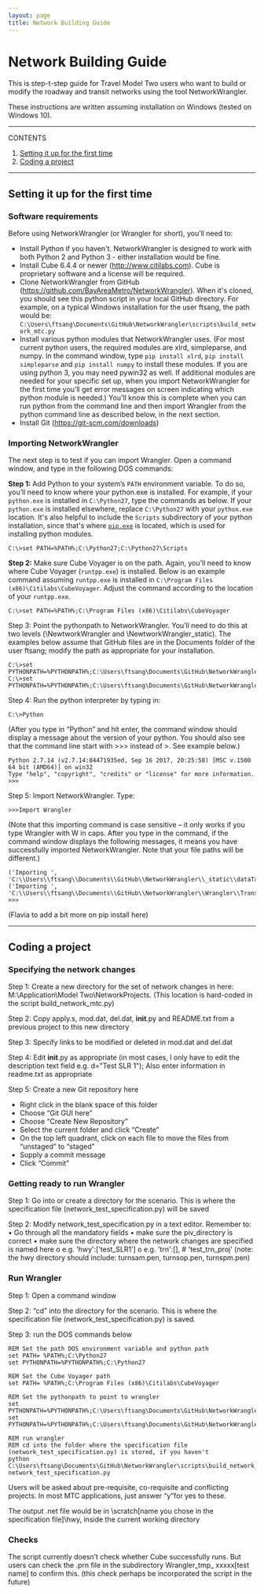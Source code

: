 ```yaml
---
layout: page
title: Network Building Guide
---
```


# Network Building Guide

This is step-t-step guide for Travel Model Two users who want to build or modify the roadway and transit networks using the tool NetworkWrangler.

These instructions are written assuming installation on Windows (tested on Windows 10).

---
CONTENTS

1. [Setting it up for the first time](#Setting-it-up-for-the-first-time)
1. [Coding a project](#Coding-a-project)

---

## Setting it up for the first time


### Software requirements
Before using NetworkWrangler (or Wrangler for short), you’ll need to:

* Install Python if you haven't.  NetworkWrangler is designed to work with both Python 2 and Python 3 - either installation would be fine.
*	Install Cube 6.4.4 or newer (http://www.citilabs.com). Cube is proprietary software and a license will be required.
*	Clone NetworkWrangler from GitHub (https://github.com/BayAreaMetro/NetworkWrangler). When it's cloned, you should see this python script in your local GitHub directory. For example, on a typical Windows installation for the user ftsang, the path would be: `C:\Users\ftsang\Documents\GitHub\NetworkWrangler\scripts\build_network_mtc.py`
*	Install various python modules that NetworkWrangler uses. (For most current python users, the required modules are xlrd, simpleparse, and numpy. In the command window, type `pip install xlrd`, `pip install simpleparse` and `pip install numpy` to install these modules. If you are using python 3, you may need pywin32 as well. If additional modules are needed for your specific set up, when you import NetworkWrangler for the first time you’ll get error messages on screen indicating which python module is needed.)  You'll know this is complete when you can run python from the command line and then import Wrangler from the python command line as described below, in the next section.
* Install Git (https://git-scm.com/downloads)

### Importing NetworkWrangler


The next step is to test if you can import Wrangler. Open a command window, and type in the following DOS commands:

**Step 1:** Add Python to your system’s `PATH` environment variable. To do so, you’ll need to know where your python.exe is installed. For example, if your `python.exe` is installed in `C:\Python27`, type the commands as below. If your `python.exe` is installed elsewhere, replace `C:\Python27` with your `python.exe` location.  It's also helpful to include the `Scripts` subdirectory of your python installation, since that's where [`pip.exe`](https://pypi.org/project/pip/) is located, which is used for installing python modules.

``` dosbatch
C:\>set PATH=%PATH%;C:\Python27;C:\Python27\Scripts
```

**Step 2:** Make sure Cube Voyager is on the path. Again, you’ll need to know where Cube Voyager (`runtpp.exe`) is installed. Below is an example command assuming `runtpp.exe` is installed in `C:\Program Files (x86)\Citilabs\CubeVoyager`. Adjust the command according to the location of your `runtpp.exe`.

```dosbatch
C:\>set PATH=%PATH%;C:\Program Files (x86)\Citilabs\CubeVoyager
```

Step 3: Point the pythonpath to NetworkWrangler. You’ll need to do this at two levels (\NewtworkWrangler and \NewtworkWrangler\_static). The examples below assume that GitHub files are in the Documents folder of the user ftsang; modify the path as appropriate for your installation.

```
C:\>set PYTHONPATH=%PYTHONPATH%;C:\Users\ftsang\Documents\GitHub\NetworkWrangler\
C:\>set PYTHONPATH=%PYTHONPATH%;C:\Users\ftsang\Documents\GitHub\NetworkWrangler\_static
```

Step 4: Run the python interpreter by typing in:

```
C:\>Python
```

(After you type in “Python” and hit enter, the command window should display a message about the version of your python. You should also see that the command line start with >>> instead of >. See example below.)

```
Python 2.7.14 (v2.7.14:84471935ed, Sep 16 2017, 20:25:58) [MSC v.1500 64 bit (AMD64)] on win32
Type "help", "copyright", "credits" or "license" for more information.
>>>
```

Step 5: Import NetworkWrangler. Type:

```
>>>Import Wrangler
```

(Note that this importing command is case sensitive – it only works if you type Wrangler with W in caps. After you type in the command, if the command window displays the following messages, it means you have successfully imported NetworkWrangler. Note that your file paths will be different.)

```
('Importing ', 'C:\\Users\\ftsang\\Documents\\GitHub\\NetworkWrangler\\_static\\dataTable.pyc')
('Importing ', 'C:\\Users\\ftsang\\Documents\\GitHub\\NetworkWrangler\\Wrangler\\TransitAssignmentData.pyc')
>>>
```

(Flavia to add a bit more on pip install here)


---

## Coding a project

### Specifying the network changes
Step 1: Create a new directory for the set of network changes in here: M:\Application\Model Two\NetworkProjects. (This location is hard-coded in the script build_network_mtc.py)

Step 2: Copy apply.s, mod.dat, del.dat, __init__.py and README.txt from a previous project to this new directory

Step 3: Specify links to be modified or deleted in mod.dat and del.dat

Step 4: Edit __init__.py as appropriate (in most cases, I only have to edit the description text field e.g. d="Test SLR 1"); Also enter information in readme.txt as appropriate

Step 5: Create a new Git repository here
-	Right click in the blank space of this folder
-	Choose “Git GUI here”
-	Choose “Create New Repository”
-	Select the current folder and click “Create”
-	On the top left quadrant, click on each file to move the files from “unstaged” to “staged”
-	Supply a commit message
-	Click “Commit”

### Getting ready to run Wrangler
Step 1: Go into or create a directory for the scenario. This is where the specification file (network_test_specification.py) will be saved

Step 2: Modify network_test_specification.py in a text editor. Remember to:
•	Go through all the mandatory fields
•	make sure the piv_directory is correct
•	make sure the directory where the network changes are specified is named here
o	e.g. 'hwy':['test_SLR1']
o	e.g. 'trn':[], # 'test_trn_proj'
(note: the hwy directory should include: turnsam.pen, turnsop.pen, turnspm.pen)

### Run Wrangler
Step 1: Open a command window

Step 2: “cd” into the directory for the scenario. This is where the specification file (network_test_specification.py) is saved.

Step 3: run the DOS commands  below

```
REM Set the path DOS environment variable and python path
set PATH= %PATH%;C:\Python27
set PYTHONPATH=%PYTHONPATH%;C:\Python27

REM Set the Cube Voyager path
set PATH= %PATH%;C:\Program Files (x86)\Citilabs\CubeVoyager

REM Set the pythonpath to point to wrangler
set PYTHONPATH=%PYTHONPATH%;C:\Users\ftsang\Documents\GitHub\NetworkWrangler\
set PYTHONPATH=%PYTHONPATH%;C:\Users\ftsang\Documents\GitHub\NetworkWrangler\_static

REM run wrangler
REM cd into the folder where the specification file (network_test_specification.py) is stored, if you haven't
python C:\Users\ftsang\Documents\GitHub\NetworkWrangler\scripts\build_network_mtc.py network_test_specification.py
```

Users will be asked about pre-requisite, co-requisite and conflicting projects. In most MTC applications, just answer “y”for yes  to these.

The output .net file would be in \scratch\[name you chose in the specification file]\hwy, inside the current working directory

### Checks
The script currently doesn’t check whether Cube successfully runs. But users can check the .prn file in the subdirectory Wrangler_tmp_ xxxxx\[test name] to confirm this.
(this check perhaps be incorporated the script in the future)
